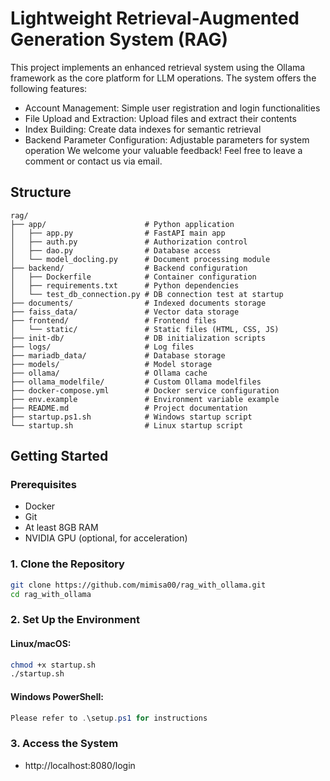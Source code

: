 # Lightweight Retrieval-Augmented Generation System (RAG)

This project implements an enhanced retrieval system using the Ollama framework as the core platform for LLM operations. The system offers the following features:
- Account Management: Simple user registration and login functionalities
- File Upload and Extraction: Upload files and extract their contents
- Index Building: Create data indexes for semantic retrieval
- Backend Parameter Configuration: Adjustable parameters for system operation
We welcome your valuable feedback! Feel free to leave a comment or contact us via email.


##  Structure

```
rag/
├── app/                      # Python application
│   ├── app.py                # FastAPI main app
│   ├── auth.py               # Authorization control
│   ├── dao.py                # Database access
│   └── model_docling.py      # Document processing module
├── backend/                  # Backend configuration
│   ├── Dockerfile            # Container configuration
│   ├── requirements.txt      # Python dependencies
│   └── test_db_connection.py # DB connection test at startup
├── documents/                # Indexed documents storage
├── faiss_data/               # Vector data storage
├── frontend/                 # Frontend files
│   └── static/               # Static files (HTML, CSS, JS)
├── init-db/                  # DB initialization scripts
├── logs/                     # Log files
├── mariadb_data/             # Database storage
├── models/                   # Model storage
├── ollama/                   # Ollama cache
├── ollama_modelfile/         # Custom Ollama modelfiles
├── docker-compose.yml        # Docker service configuration
├── env.example               # Environment variable example
├── README.md                 # Project documentation
├── startup.ps1.sh            # Windows startup script
└── startup.sh                # Linux startup script
```

##  Getting Started

### Prerequisites
- Docker
- Git
- At least 8GB RAM
- NVIDIA GPU (optional, for acceleration)

### 1. Clone the Repository

```bash
git clone https://github.com/mimisa00/rag_with_ollama.git
cd rag_with_ollama
```

### 2. Set Up the Environment

#### Linux/macOS:
```bash
chmod +x startup.sh
./startup.sh
```

#### Windows PowerShell:
```powershell
Please refer to .\setup.ps1 for instructions
```

### 3. Access the System
- http://localhost:8080/login


